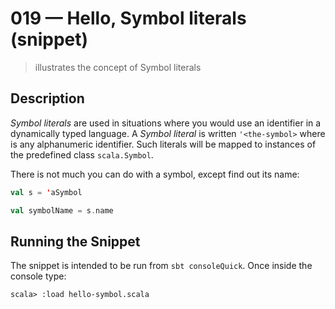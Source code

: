 # 019 &mdash; Hello, Symbol literals (snippet)
> illustrates the concept of Symbol literals

## Description
*Symbol literals* are used in situations where you would use an identifier in a dynamically typed language.
A *Symbol literal* is written `'<the-symbol>` where *<the-symbol>* is any alphanumeric identifier. Such literals will be mapped to instances of the predefined class `scala.Symbol`.

There is not much you can do with a symbol, except find out its name:

```scala
val s = 'aSymbol

val symbolName = s.name
```

## Running the Snippet
The snippet is intended to be run from `sbt consoleQuick`. Once inside the console type:
```
scala> :load hello-symbol.scala
```